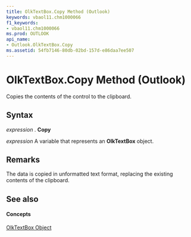```yaml
---
title: OlkTextBox.Copy Method (Outlook)
keywords: vbaol11.chm1000066
f1_keywords:
- vbaol11.chm1000066
ms.prod: OUTLOOK
api_name:
- Outlook.OlkTextBox.Copy
ms.assetid: 54fb7146-80db-02bd-157d-e86daa7ee507
---
```



# OlkTextBox.Copy Method (Outlook)

Copies the contents of the control to the clipboard.


## Syntax

 _expression_ . **Copy**

 _expression_ A variable that represents an **OlkTextBox** object.


## Remarks

The data is copied in unformatted text format, replacing the existing contents of the clipboard.


## See also


#### Concepts


[OlkTextBox Object](olktextbox-object-outlook.md)

